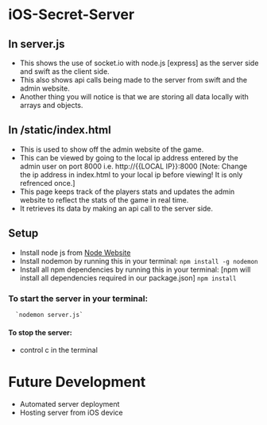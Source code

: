 # iOS-Secret-Server

## In server.js
* This shows the use of socket.io with node.js [express] as the server side and swift as the client side.
* This also shows api calls being made to the server from swift and the admin website.
* Another thing you will notice is that we are storing all data locally with arrays and objects.

## In /static/index.html
* This is used to show off the admin website of the game.
* This can be viewed by going to the local ip address entered by the admin user on port 8000 i.e. http://{{LOCAL IP}}:8000 [Note: Change the ip address in index.html to your local ip before viewing! It is only refrenced once.]
* This page keeps track of the players stats and updates the admin website to reflect the stats of the game in real time.
* It retrieves its data by making an api call to the server side.

## Setup
* Install node js from [Node Website](http://nodejs.org/)
* Install nodemon by running this in your terminal:
      `npm install -g nodemon`
* Install all npm dependencies by running this in your terminal: [npm will install all dependencies required in our package.json]
      `npm install`

### To start the server in your terminal:
      `nodemon server.js`

#### To stop the server:
* control c in the terminal 

# Future Development
* Automated server deployment
* Hosting server from iOS device
